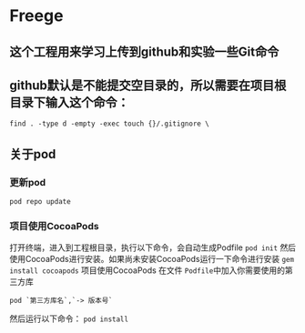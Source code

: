 # Freege
## 这个工程用来学习上传到github和实验一些Git命令
## github默认是不能提交空目录的，所以需要在项目根目录下输入这个命令：
`find . -type d -empty -exec touch {}/.gitignore \`




## 关于pod
### 更新pod
`pod repo update`
### 项目使用CocoaPods
打开终端，进入到工程根目录，执行以下命令，会自动生成Podfile
`pod init`
然后使用CocoaPods进行安装。如果尚未安装CocoaPods运行一下命令进行安装
`gem install cocoapods`
项目使用CocoaPods
在文件 `Podfile`中加入你需要使用的第三方库
```
pod `第三方库名`,`-> 版本号`
```
然后运行以下命令：
`pod install`




